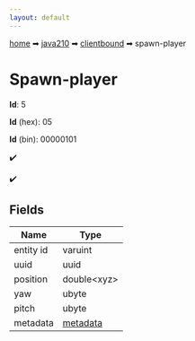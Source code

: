```yaml
---
layout: default
---
```


[home](/) ➡ [java210](/protocol/java210) ➡ [clientbound](/protocol/java210/clientbound) ➡ spawn-player

# Spawn-player

**Id**: 5

**Id** (hex): 05

**Id** (bin): 00000101

✔️

✔️

## Fields

Name | Type
---|---
entity id | varuint
uuid | uuid
position | double&lt;xyz&gt;
yaw | ubyte
pitch | ubyte
metadata | [metadata](/protocol/java210/metadata)

